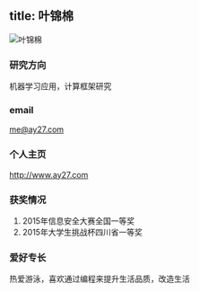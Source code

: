 title: 叶锦棉
---
![叶锦棉](http://7xohr3.com1.z0.glb.clouddn.com/%E5%8F%B6%E9%94%A6%E6%A3%891.jpg)

### 研究方向
机器学习应用，计算框架研究

### email
me@ay27.com

### 个人主页
<http://www.ay27.com>

### 获奖情况
1. 2015年信息安全大赛全国一等奖
2. 2015年大学生挑战杯四川省一等奖

### 爱好专长
热爱游泳，喜欢通过编程来提升生活品质，改造生活

